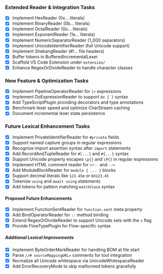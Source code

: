 ### Extended Reader & Integration Tasks

- [x] Implement HexReader (0x… literals)
- [x] Implement BinaryReader (0b… literals)
- [x] Implement OctalReader (0o… literals)
- [x] Implement ExponentReader (1e… literals)
- [x] Implement NumericSeparatorReader (1_000 separators)
- [x] Implement UnicodeIdentifierReader (full Unicode support)
- [x] Implement ShebangReader (#!… file headers)
- [x] Buffer tokens in BufferedIncrementalLexer
- [x] Scaffold VS Code Extension under `extension/`
- [x] Enhance RegexOrDivideReader to handle character classes

### New Feature & Optimization Tasks

- [x] Implement PipelineOperatorReader for `|>` expressions
- [x] Implement DoExpressionReader to support `do { }` syntax
- [x] Add TypeScriptPlugin providing decorators and type annotations
- [x] Benchmark lexer speed and optimize CharStream caching
- [x] Document incremental lexer state persistence

### Future Lexical Enhancement Tasks

- [x] Implement PrivateIdentifierReader for `#private` fields
- [x] Support named capture groups in regular expressions
- [x] Recognize import assertion syntax after `import` statements
- [x] Add RecordAndTupleReader for `#[...]` and `#{...}` syntax
- [x] Support Unicode property escapes `\p{}` and `\P{}` in regular expressions
 - [x] Implement HTML comment reader for `<!--` and `-->`
- [x] Add ModuleBlockReader for `module { ... }` blocks
- [x] Support decimal literals like `123.45m` or `0d123.45`
- [x] Tokenize `using` and `await using` statements
- [x] Add tokens for pattern matching `match`/`case` syntax

#### Proposed Future Enhancements

- [x] Implement FunctionSentReader for `function.sent` meta property
- [x] Add BindOperatorReader for `::` method binding
 - [x] Extend RegexOrDivideReader to support Unicode sets with the `v` flag
- [x] Provide FlowTypePlugin for Flow-specific syntax

##### Additional Lexical Improvements

- [x] Implement ByteOrderMarkReader for handling BOM at file start
- [x] Parse `//# sourceMappingURL=` comments for tool integration
- [x] Normalize all Unicode whitespace via UnicodeWhitespaceReader
- [x] Add ErrorRecoveryMode to skip malformed tokens gracefully

